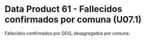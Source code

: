 # Data Product 61 - Fallecidos confirmados por comuna (U07.1)

Fallecidos confirmados por DEIS, desagregados por comuna.

